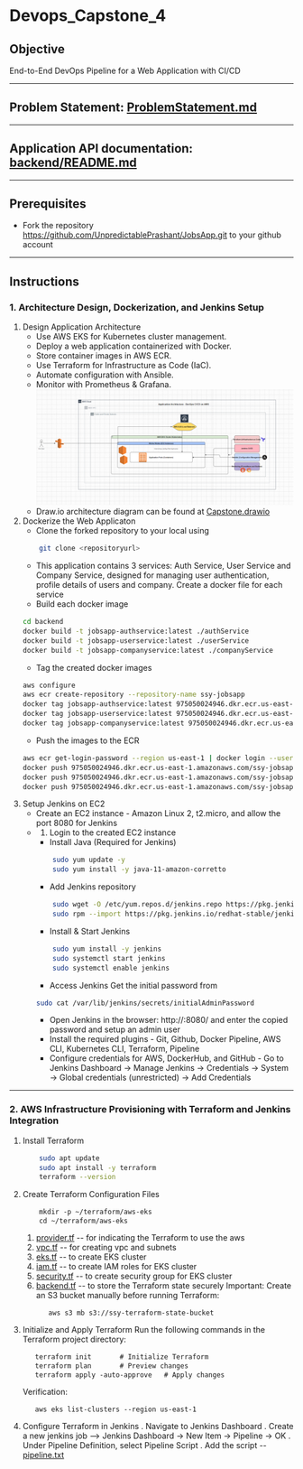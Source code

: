 # Devops_Capstone_4

## Objective
 End-to-End DevOps Pipeline for a Web Application with CI/CD

---

## Problem Statement: [ProblemStatement.md](ProblemStatement.md)

---

## Application API documentation: [backend/README.md](backend/README.md)

---

## Prerequisites
- Fork the repository https://github.com/UnpredictablePrashant/JobsApp.git to your github account

---

## Instructions

### 1. Architecture Design, Dockerization, and Jenkins Setup
1. Design Application Architecture
    - Use AWS EKS for Kubernetes cluster management.
    - Deploy a web application containerized with Docker.
    - Store container images in AWS ECR.
    - Use Terraform for Infrastructure as Code (IaC).
    - Automate configuration with Ansible.
    - Monitor with Prometheus & Grafana.
    ![Architecture.png](Images/Architecture.png)
    - Draw.io architecture diagram can be found at [Capstone.drawio](Capstone.drawio)
2. Dockerize the Web Applicaton
    - Clone the forked repository to your local using 
    ```bash
        git clone <repositoryurl>
    ```
    - This application contains 3 services: Auth Service, User Service and Company Service, designed for managing user authentication, profile details of users and company. Create a docker file for each service
    - Build each docker image
    ``` bash
    cd backend
    docker build -t jobsapp-authservice:latest ./authService
    docker build -t jobsapp-userservice:latest ./userService
    docker build -t jobsapp-companyservice:latest ./companyService
    ```
    - Tag the created docker images
    ``` bash
    aws configure
    aws ecr create-repository --repository-name ssy-jobsapp
    docker tag jobsapp-authservice:latest 975050024946.dkr.ecr.us-east-1.amazonaws.com/ssy-jobsapp:jobsapp-authservice
    docker tag jobsapp-userservice:latest 975050024946.dkr.ecr.us-east-1.amazonaws.com/ssy-jobsapp:jobsapp-userservice
    docker tag jobsapp-companyservice:latest 975050024946.dkr.ecr.us-east-1.amazonaws.com/ssy-jobsapp:jobsapp-companyservice
    ```
    - Push the images to the ECR
    ``` bash
    aws ecr get-login-password --region us-east-1 | docker login --username AWS --password-stdin 975050024946.dkr.ecr.us-east-1.amazonaws.com
    docker push 975050024946.dkr.ecr.us-east-1.amazonaws.com/ssy-jobsapp:jobsapp-authservice
    docker push 975050024946.dkr.ecr.us-east-1.amazonaws.com/ssy-jobsapp:jobsapp-userservice
    docker push 975050024946.dkr.ecr.us-east-1.amazonaws.com/ssy-jobsapp:jobsapp-companyservice
    ```
3. Setup Jenkins on EC2
    - Create an EC2 instance - Amazon Linux 2, t2.micro, and allow the port 8080 for Jenkins
    - 1. Login to the created EC2 instance
        - Install Java (Required for Jenkins)
        ```bash
            sudo yum update -y
            sudo yum install -y java-11-amazon-corretto
        ```
        - Add Jenkins repository
        ```bash
            sudo wget -O /etc/yum.repos.d/jenkins.repo https://pkg.jenkins.io/redhat-stable/jenkins.repo
            sudo rpm --import https://pkg.jenkins.io/redhat-stable/jenkins.io-2023.key
        ```
        - Install & Start Jenkins
        ```bash
            sudo yum install -y jenkins
            sudo systemctl start jenkins
            sudo systemctl enable jenkins
        ```
        - Access Jenkins
        Get the initial password from 
        ```bash
        sudo cat /var/lib/jenkins/secrets/initialAdminPassword
        ```
        - Open Jenkins in the browser: http://<ipaddress>:8080/ and enter the copied password and setup an admin user
        - Install the required plugins - Git, Github, Docker Pipeline, AWS CLI, Kubernetes CLI, Terraform, Pipeline
        - Configure credentials for AWS, DockerHub, and GitHub - Go to Jenkins Dashboard -> Manage Jenkins -> Credentials -> System -> Global credentials (unrestricted) -> Add Credentials

---

### 2. AWS Infrastructure Provisioning with Terraform and Jenkins Integration
1. Install Terraform
   ``` bash
       sudo apt update
       sudo apt install -y terraform
       terraform --version
   ```
2. Create Terraform Configuration Files
   ```
       mkdir -p ~/terraform/aws-eks
       cd ~/terraform/aws-eks
   ```
   1. [provider.tf](Scripts/Terraform/provider.tf) -- for indicating the Terraform to use the aws
   2. [vpc.tf](Scripts/Terraform/vpc.tf) -- for creating vpc and subnets
   3. [eks.tf](Scripts/Terraform/eks.tf) -- to create EKS cluster
   4. [iam.tf](Scripts/Terraform/iam.tf) -- to create IAM roles for EKS cluster
   5. [security.tf](Scripts/Terraform/security.tf) -- to create security group for EKS cluster
   6. [backend.tf](Scripts/Terraform/backend.tf) -- to store the Terraform state securely
      Important: Create an S3 bucket manually before running Terraform:
      ```
         aws s3 mb s3://ssy-terraform-state-bucket
      ```
3. Initialize and Apply Terraform
   Run the following commands in the Terraform project directory:
   ```
      terraform init       # Initialize Terraform
      terraform plan       # Preview changes
      terraform apply -auto-approve   # Apply changes
   ```
   Verification:
   ```
      aws eks list-clusters --region us-east-1
   ```
4. Configure Terraform in Jenkins
   . Navigate to Jenkins Dashboard
   . Create a new jenkins job --> Jenkins Dashboard → New Item → Pipeline → OK
   . Under Pipeline Definition, select Pipeline Script
   . Add the script -- [pipeline.txt](pipeline.txt)
